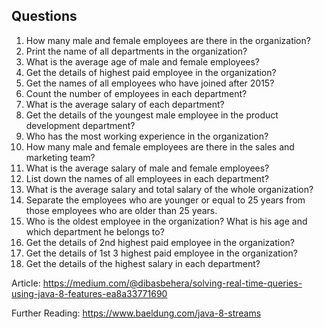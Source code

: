 ## Questions

1. How many male and female employees are there in the organization?
2. Print the name of all departments in the organization?
3. What is the average age of male and female employees?
4. Get the details of highest paid employee in the organization?
5. Get the names of all employees who have joined after 2015?
6. Count the number of employees in each department?
7. What is the average salary of each department?
8. Get the details of the youngest male employee in the product development department?
9. Who has the most working experience in the organization?
10. How many male and female employees are there in the sales and marketing team?
11. What is the average salary of male and female employees?
12. List down the names of all employees in each department?
13. What is the average salary and total salary of the whole organization?
14. Separate the employees who are younger or equal to 25 years from those employees who are older than 25 years.
15. Who is the oldest employee in the organization? What is his age and which department he belongs to?
16. Get the details of 2nd highest paid employee in the organization?
17. Get the details of 1st 3 highest paid employee in the organization?
18. Get the details of the highest salary in each department?


Article: https://medium.com/@dibasbehera/solving-real-time-queries-using-java-8-features-ea8a33771690

Further Reading: https://www.baeldung.com/java-8-streams